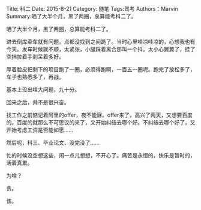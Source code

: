 Title: 科二
Date: 2015-8-21
Category: 随笔
Tags:驾考
Authors：Marvin
Summary:晒了大半个月，黑了两圈，总算能考科二了。

晒了大半个月，黑了两圈，总算能考科二了。

进去倒库牵车就有问题，点都没找到之间跪了。当时心里哇凉哇凉的，心想我也有今天。发车时候就不顺，太紧张，小腿踩着离合那叫一个抖。太小心翼翼了，挂了空挡拉着手刹呆着多好。

厚着脸皮把剩下的项目跑了一圈，必须得跑啊，一百五一圈呢。跑完了放松多了，车子也熟悉多了，再战。

基本上没出啥大问题，九十分。

回来之后，并不是很兴奋。

找工作之前惦记着阿里的offer，夜不能寐。offer来了，高兴了两天，又想要百度的。百度的就那么不可思议的来了，又开始纠结去哪个好。不纠结去哪个好了，又开始考虑工资是否能如愿......

然后呢，科三、毕业论文、没完没了......

忙的时候没空想这些，闲一点儿想想，不开心了。痛苦是永恒的，快乐是暂时的，活着真累。

为啥？

贪。

该。



